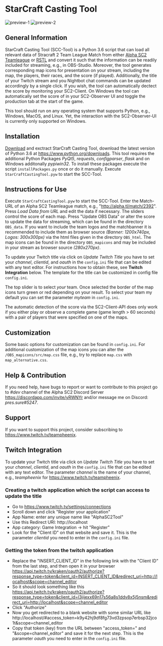 # StarCraft Casting Tool

![preview-1](https://user-images.githubusercontent.com/26044736/29243717-560d80b2-7fa6-11e7-94e7-a040342964b2.png)
![preview-2](https://user-images.githubusercontent.com/26044736/29243719-572aa024-7fa6-11e7-9c7f-f0cb49040c23.png)


## General Information

StarCraft Casting Tool (SCC-Tool) is a Python 3.6 script that can load all relevant data of Stracraft 2 Team League Match from either [Alpha SC2 Teamleague](http://alpha.tl/) or [RSTL](http://hdgame.net/en/tournaments/list/tournament/rstl-12/) and convert it such that the information can be readily included for streaming, e.g., in OBS-Studio. Moreover, the tool generates corresponding map icons for presentation on your stream, including the map, the players, their races, and the score (if played). Additionally, the title of your Twitch stream and you Nightbot chat commands can be updated accordingly by a single click. If you wish, the tool can automatically dectect the score by monitoring your SC2-Client. On Windows the tool can automatically set the score of in your SC2-Observer UI and toggle the production tab at the start of the game.

This tool should run on any operating system that supports Python, e.g., Windows, MacOS, and Linux. Yet, the interaction with the SC2-Observer-UI is currently only supported on Windows.  

## Installation

[Download](https://github.com/teampheenix/AlphaSC2Tool/archive/master.zip) and exctract StarCraft Casting Tool, download the latest version of Python 3.6 at https://www.python.org/downloads. This tool requires the additional Python Packages *PyQt5*, *requests*, *configparser*, *flask* and on Windows additonally *pypiwin32*. To install these packages execute the script `installPackages.py` once or do it manually. Execute `StarCraftCastingTool.pyw` to start the SCC-Tool.

## Instructions for Use

Execute `StarCraftCastingTool.pyw` to start the SCC-Tool. Enter the Match-URL of an Alpha SC2 Teamleague match, e.g., "http://alpha.tl/match/2392". Press *Load Data from URL* and edit the data if necessary. The sliders control the score of each map. Press "Update OBS Data" or alter the score to update the data for streaming, which can be found in the directory `OBS_data`. If you want to include the team logos and the matchbanner it is recommended to include them as browser source *(Banner: 1200x740px, Logos: 300x300px)* via the html files given in the directory `OBS_html`. The map icons can be found in the directory `OBS_mapicons` and may be included in your stream as browser source *(280x270px)*.

To update your Twitch title via click on *Update Twitch Title* you have to set your *channel*, *clientid*, and *oauth* in the `config.ini` file that can be edited with any text editor. For instructions how to obtain these, see **Twitch Integration** below. The template for the title can be customized in config file `config.ini`.

The top slider is to select *your* team. Once selected the border of the map icons turn green or red depending on your result. To select your team my default you can set the parameter *myteam* in `config.ini`.

The automatic detection of the score via the SC2-Client-API does only work if you either play or observe a complete game (game length > 60 seconds) with a pair of players that were specified on one of the maps. 

## Customization

Some basic options for customization can be found in `config.ini`. For additional customization of the map icons you can alter the `/OBS_mapicons/src/map.css` file, e.g., try to replace `map.css` with `map_alternative.css`.

## Help & Contribution

If you need help, have bugs to report or want to contribute to this project go to *#dev* channel of the Alpha SC2 Discord Server https://discordapp.com/invite/yRWNYr and/or message me on Discord: *pres.sure#5247*.

## Support

If you want to support this project, consider subscribing to https://www.twitch.tv/teampheenix.

## Twitch Integration

To update your Twitch title via click on *Update Twitch Title* you have to set your *channel*, *clientid*, and *oauth* in the `config.ini` file that can be edited with any text editor. The parameter *channel* is the name of your channel, e.g., 
*teampheenix* for https://www.twitch.tv/teampheenix.

### Creating a twitch application which the script can access to update the title
* Go to https://www.twitch.tv/settings/connections
* Scroll down and click "Register your application"
* App Name: enter any unique name like "AlphaSC2Tool"
* Use this Redirect URI: http://localhost
* App category: Game Integration -> hit "Register"
* Look for the "Client ID" on that website and save it. This is the parameter *clientid* you need to enter in the `config.ini` file.

### Getting the token from the twitch application
* Replace the "INSERT_CLIENT_ID" in the following link with the "Client ID" from the last step, and then open it in your browser https://api.twitch.tv/kraken/oauth2/authorize?response_type=token&client_id=INSERT_CLIENT_ID&redirect_uri=http://localhost&scope=channel_editor
* So it should look something like this https://api.twitch.tv/kraken/oauth2/authorize?response_type=token&client_id=l3jijexx69n17s56a8s1ddv8x5j5nsm&redirect_uri=http://localhost&scope=channel_editor
* Click "Authorize"
* Now you get redirected to a blank website with some similar URL like http://localhost/#access_token=k9y42hj9df8fg73vd3zpsop7erbsp32jco1t&scope=channel_editor
* Copy that token (key) from the URL between "access_token=" and "&scope=channel_editor" and save it for the next step. This is the parameter *oauth* you need to enter in the `config.ini` file.
